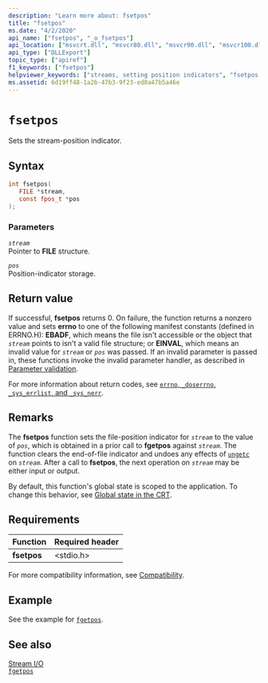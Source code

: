```yaml
---
description: "Learn more about: fsetpos"
title: "fsetpos"
ms.date: "4/2/2020"
api_name: ["fsetpos", "_o_fsetpos"]
api_location: ["msvcrt.dll", "msvcr80.dll", "msvcr90.dll", "msvcr100.dll", "msvcr100_clr0400.dll", "msvcr110.dll", "msvcr110_clr0400.dll", "msvcr120.dll", "msvcr120_clr0400.dll", "ucrtbase.dll", "api-ms-win-crt-stdio-l1-1-0.dll", "api-ms-win-crt-private-l1-1-0.dll"]
api_type: ["DLLExport"]
topic_type: ["apiref"]
f1_keywords: ["fsetpos"]
helpviewer_keywords: ["streams, setting position indicators", "fsetpos function"]
ms.assetid: 6d19ff48-1a2b-47b3-9f23-ed0a47b5a46e
---
```

# `fsetpos`

Sets the stream-position indicator.

## Syntax

```C
int fsetpos(
   FILE *stream,
   const fpos_t *pos
);
```

### Parameters

*`stream`*\
Pointer to **FILE** structure.

*`pos`*\
Position-indicator storage.

## Return value

If successful, **fsetpos** returns 0. On failure, the function returns a nonzero value and sets **errno** to one of the following manifest constants (defined in ERRNO.H): **EBADF**, which means the file isn't accessible or the object that *`stream`* points to isn't a valid file structure; or **EINVAL**, which means an invalid value for *`stream`* or *`pos`* was passed. If an invalid parameter is passed in, these functions invoke the invalid parameter handler, as described in [Parameter validation](../parameter-validation.md).

For more information about return codes, see [`errno`, `_doserrno`, `_sys_errlist`, and `_sys_nerr`](../errno-doserrno-sys-errlist-and-sys-nerr.md).

## Remarks

The **fsetpos** function sets the file-position indicator for *`stream`* to the value of *`pos`*, which is obtained in a prior call to **fgetpos** against *`stream`*. The function clears the end-of-file indicator and undoes any effects of [`ungetc`](ungetc-ungetwc.md) on *`stream`*. After a call to **fsetpos**, the next operation on *`stream`* may be either input or output.

By default, this function's global state is scoped to the application. To change this behavior, see [Global state in the CRT](../global-state.md).

## Requirements

|Function|Required header|
|--------------|---------------------|
|**fsetpos**|\<stdio.h>|

For more compatibility information, see [Compatibility](../compatibility.md).

## Example

See the example for [`fgetpos`](fgetpos.md).

## See also

[Stream I/O](../stream-i-o.md)\
[`fgetpos`](fgetpos.md)
